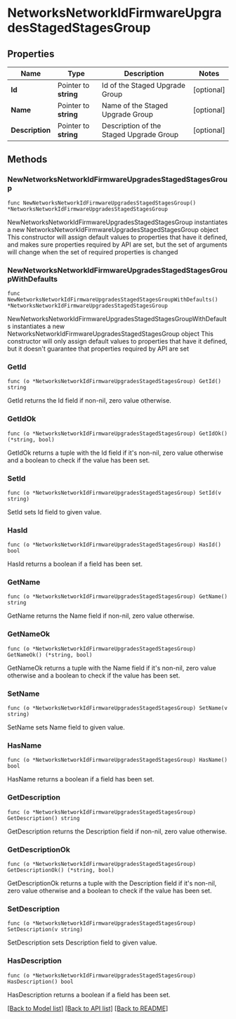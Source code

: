 # NetworksNetworkIdFirmwareUpgradesStagedStagesGroup

## Properties

Name | Type | Description | Notes
------------ | ------------- | ------------- | -------------
**Id** | Pointer to **string** | Id of the Staged Upgrade Group | [optional] 
**Name** | Pointer to **string** | Name of the Staged Upgrade Group | [optional] 
**Description** | Pointer to **string** | Description of the Staged Upgrade Group | [optional] 

## Methods

### NewNetworksNetworkIdFirmwareUpgradesStagedStagesGroup

`func NewNetworksNetworkIdFirmwareUpgradesStagedStagesGroup() *NetworksNetworkIdFirmwareUpgradesStagedStagesGroup`

NewNetworksNetworkIdFirmwareUpgradesStagedStagesGroup instantiates a new NetworksNetworkIdFirmwareUpgradesStagedStagesGroup object
This constructor will assign default values to properties that have it defined,
and makes sure properties required by API are set, but the set of arguments
will change when the set of required properties is changed

### NewNetworksNetworkIdFirmwareUpgradesStagedStagesGroupWithDefaults

`func NewNetworksNetworkIdFirmwareUpgradesStagedStagesGroupWithDefaults() *NetworksNetworkIdFirmwareUpgradesStagedStagesGroup`

NewNetworksNetworkIdFirmwareUpgradesStagedStagesGroupWithDefaults instantiates a new NetworksNetworkIdFirmwareUpgradesStagedStagesGroup object
This constructor will only assign default values to properties that have it defined,
but it doesn't guarantee that properties required by API are set

### GetId

`func (o *NetworksNetworkIdFirmwareUpgradesStagedStagesGroup) GetId() string`

GetId returns the Id field if non-nil, zero value otherwise.

### GetIdOk

`func (o *NetworksNetworkIdFirmwareUpgradesStagedStagesGroup) GetIdOk() (*string, bool)`

GetIdOk returns a tuple with the Id field if it's non-nil, zero value otherwise
and a boolean to check if the value has been set.

### SetId

`func (o *NetworksNetworkIdFirmwareUpgradesStagedStagesGroup) SetId(v string)`

SetId sets Id field to given value.

### HasId

`func (o *NetworksNetworkIdFirmwareUpgradesStagedStagesGroup) HasId() bool`

HasId returns a boolean if a field has been set.

### GetName

`func (o *NetworksNetworkIdFirmwareUpgradesStagedStagesGroup) GetName() string`

GetName returns the Name field if non-nil, zero value otherwise.

### GetNameOk

`func (o *NetworksNetworkIdFirmwareUpgradesStagedStagesGroup) GetNameOk() (*string, bool)`

GetNameOk returns a tuple with the Name field if it's non-nil, zero value otherwise
and a boolean to check if the value has been set.

### SetName

`func (o *NetworksNetworkIdFirmwareUpgradesStagedStagesGroup) SetName(v string)`

SetName sets Name field to given value.

### HasName

`func (o *NetworksNetworkIdFirmwareUpgradesStagedStagesGroup) HasName() bool`

HasName returns a boolean if a field has been set.

### GetDescription

`func (o *NetworksNetworkIdFirmwareUpgradesStagedStagesGroup) GetDescription() string`

GetDescription returns the Description field if non-nil, zero value otherwise.

### GetDescriptionOk

`func (o *NetworksNetworkIdFirmwareUpgradesStagedStagesGroup) GetDescriptionOk() (*string, bool)`

GetDescriptionOk returns a tuple with the Description field if it's non-nil, zero value otherwise
and a boolean to check if the value has been set.

### SetDescription

`func (o *NetworksNetworkIdFirmwareUpgradesStagedStagesGroup) SetDescription(v string)`

SetDescription sets Description field to given value.

### HasDescription

`func (o *NetworksNetworkIdFirmwareUpgradesStagedStagesGroup) HasDescription() bool`

HasDescription returns a boolean if a field has been set.


[[Back to Model list]](../README.md#documentation-for-models) [[Back to API list]](../README.md#documentation-for-api-endpoints) [[Back to README]](../README.md)


